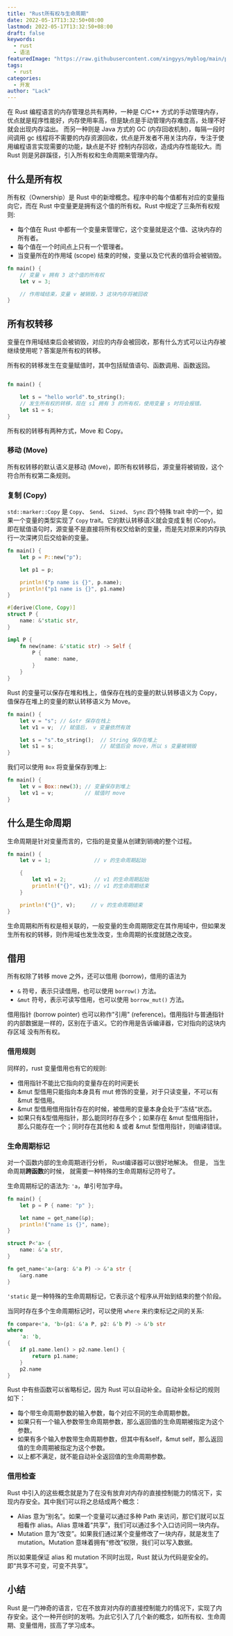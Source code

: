 ```yaml
---
title: "Rust所有权与生命周期"
date: 2022-05-17T13:32:50+08:00
lastmod: 2022-05-17T13:32:50+08:00
draft: false
keywords:
  - rust
  - 语法
featuredImage: "https://raw.githubusercontent.com/xingyys/myblog/main/posts/images/rust-logo.png"
tags:
  - rust
categories:
  - 开发
author: "Lack"
---
```


在 Rust 编程语言的内存管理总共有两种，一种是 C/C++ 方式的手动管理内存，优点就是程序性能好，内存使用率高，但是缺点是手动管理内存难度高，处理不好就会出现内存溢出。
而另一种则是 Java 方式的 GC (内存回收机制)，每隔一段时间调用 gc 线程将不需要的内存资源回收，优点是开发者不用关注内存，专注于使用编程语言实现需要的功能，缺点是不好
控制内存回收，造成内存性能较大。而 Rust 则是另辟蹊径，引入所有权和生命周期来管理内存。

## 什么是所有权

所有权（Ownership）是 Rust 中的新增概念。程序中的每个值都有对应的变量指向它，而在 Rust 中变量更是拥有这个值的所有权。Rust 中规定了三条所有权规则:

- 每个值在 Rust 中都有一个变量来管理它，这个变量就是这个值、这块内存的所有者。
- 每个值在一个时间点上只有一个管理者。
- 当变量所在的作用域 (scope) 结束的时候，变量以及它代表的值将会被销毁。

```rust
fn main() {
    // 变量 v 拥有 3 这个值的所有权
    let v = 3;

    // 作用域结束，变量 v 被销毁，3 这块内存将被回收
}
```

## 所有权转移

变量在作用域结束后会被销毁，对应的内存会被回收，那有什么方式可以让内存被继续使用呢？答案是所有权的转移。

所有权的转移发生在变量赋值时，其中包括赋值语句、函数调用、函数返回。

```rust

fn main() {

    let s = "hello world".to_string();
    // 发生所有权的转移，现在 s1 拥有 3 的所有权，使用变量 s 时将会报错。
    let s1 = s;
}
```

所有权的转移有两种方式，Move 和 Copy。

### 移动 (Move)

所有权转移的默认语义是移动 (Move)，即所有权转移后，源变量将被销毁，这个符合所有权第二条规则。

### 复制 (Copy)

`std::marker::Copy` 是 `Copy`、 `Send`、 `Sized`、 `Sync` 四个特殊 trait 中的一个，如果一个变量的类型实现了 `Copy` trait。它的默认转移语义就会变成复制 (Copy)。
即在赋值语句时，源变量不是直接将所有权交给新的变量，而是先对原来的内存执行一次深拷贝后交给新的变量。

```rust
fn main() {
    let p = P::new("p");

    let p1 = p;

    println!("p name is {}", p.name);
    println!("p1 name is {}", p1.name)
}

#[derive(Clone, Copy)]
struct P {
    name: &'static str,
}

impl P {
    fn new(name: &'static str) -> Self {
        P {
            name: name,
        }
    }
}
```

Rust 的变量可以保存在堆和栈上，值保存在栈的变量的默认转移语义为 Copy，值保存在堆上的变量的默认转移语义为 Move。

```rust
fn main() {
    let v = "s"; // &str 保存在栈上
    let v1 = v;  // 赋值后， v 变量依然有效

    let s = "s".to_string();  // String 保存在堆上
    let s1 = s;               // 赋值后会 move，所以 s 变量被销毁
}
```

我们可以使用 `Box` 将变量保存到堆上:
```rust
fn main() {
    let v = Box::new(3); // 变量保存到堆上
    let v1 = v;          // 赋值时 move
}
```

## 什么是生命周期

生命周期是针对变量而言的，它指的是变量从创建到销魂的整个过程。

```rust
fn main() {
    let v = 1;              // v 的生命周期起始

    {
        let v1 = 2;         // v1 的生命周期起始
        println!("{}", v1); // v1 的生命周期结束
    }

    println!("{}", v);     // v 的生命周期结束
}
```

生命周期和所有权是相关联的，一般变量的生命周期限定在其作用域中，但如果发生所有权的转移，则作用域也发生改变，生命周期的长度就随之改变。

## 借用

所有权除了转移 move 之外，还可以借用 (borrow)，借用的语法为

- `&` 符号，表示只读借用，也可以使用 `borrow()` 方法。
- `&mut` 符号，表示可读写借用，也可以使用 `borrow_mut()` 方法。

借用指针 (borrow pointer) 也可以称作"引用" (reference)。借用指针与普通指针的内部数据是一样的，区别在于语义。它的作用是告诉编译器，它对指向的这块内存区域
没有所有权。

### 借用规则
同样的，rust 变量借用也有它的规则:
- 借用指针不能比它指向的变量存在的时间更长
- &mut 型借用只能指向本身具有 mut 修饰的变量，对于只读变量，不可以有 &mut 型借用。
- &mut 型借用借用指针存在的时候，被借用的变量本身会处于”冻结“状态。
- 如果只有&型借用指针，那么能同时存在多个；如果存在 &mut 型借用指针，那么只能存在一个；同时存在其他和 & 或者 &mut 型借用指针，则编译错误。

### 生命周期标记
对一个函数内部的生命周期进行分析， Rust编译器可以很好地解决。 但是， 当生命周期**跨函数**的时候， 就需要一种特殊的生命周期标记符号了。

生命周期标记的语法为: `'a`，单引号加字母。
```rust
fn main() {
    let p = P { name: "p" };

    let name = get_name(&p);
    println!("name is {}", name);
}

struct P<'a> {
    name: &'a str,
}

fn get_name<'a>(arg: &'a P) -> &'a str {
    &arg.name
}
```

`'static` 是一种特殊的生命周期标记，它表示这个程序从开始到结束的整个阶段。

当同时存在多个生命周期标记时，可以使用 `where` 来约束标记之间的关系:
```rust
fn compare<'a, 'b>(p1: &'a P, p2: &'b P) -> &'b str
where
    'a: 'b,
{
    if p1.name.len() > p2.name.len() {
        return p1.name;
    }
    p2.name
}
```

Rust 中有些函数可以省略标记，因为 Rust 可以自动补全。自动补全标记的规则如下：
- 每个带生命周期参数的输入参数，每个对应不同的生命周期参数。
- 如果只有一个输入参数带生命周期参数，那么返回值的生命周期被指定为这个参数。
- 如果有多个输入参数带生命周期参数，但其中有&self，&mut self，那么返回值的生命周期被指定为这个参数。
- 以上都不满足，就不能自动补全返回值的生命周期参数。

### 借用检查
Rust 中引入的这些概念就是为了在没有放弃对内存的直接控制能力的情况下，实现内存安全。其中我们可以将之总结成两个概念：

- Alias 意为“别名”。如果一个变量可以通过多种 Path 来访问，那它们就可以互相看作 alias。Alias 意味着“共享”，我们可以通过多个入口访问同一块内存。
- Mutation 意为“改变”。如果我们通过某个变量修改了一块内存，就是发生了 mutation。Mutation 意味着拥有“修改”权限，我们可以写入数据。

所以如果能保证 alias 和 mutation 不同时出现，Rust 就认为代码是安全的。即“共享不可变，可变不共享”。

## 小结
Rust 是一门神奇的语言，它在不放弃对内存的直接控制能力的情况下，实现了内存安全。这个一种开创时的发明。为此它引入了几个新的概念，如所有权、生命周期、变量借用，拔高了学习成本。
